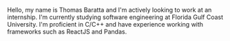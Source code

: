 Hello, my name is Thomas Baratta and I'm actively looking to work at an internship. I'm currently studying software engineering at Florida Gulf Coast University. I'm proficient in C/C++ and have experience working with frameworks such as ReactJS and Pandas.




